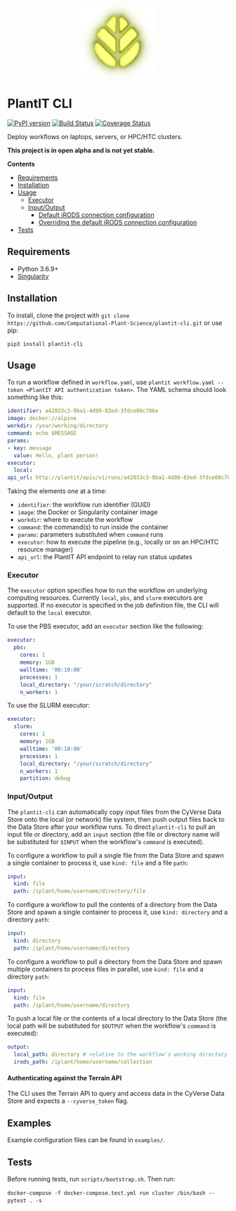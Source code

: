 <p align="center">
<img src="https://github.com/Computational-Plant-Science/plantit/blob/master/plantit/front_end/src/assets/logo.png?raw=true" />
</p>

# PlantIT CLI

[![PyPI version](https://badge.fury.io/py/plantit-cli.svg)](https://badge.fury.io/py/plantit-cli) [![Build Status](https://travis-ci.com/Computational-Plant-Science/plantit-cli.svg?branch=master)](https://travis-ci.com/Computational-Plant-Science/plantit-cli) [![Coverage Status](https://coveralls.io/repos/github/Computational-Plant-Science/plantit-cli/badge.svg)](https://coveralls.io/github/Computational-Plant-Science/plantit-cli)

Deploy workflows on laptops, servers, or HPC/HTC clusters.

**This project is in open alpha and is not yet stable.**

<!-- START doctoc generated TOC please keep comment here to allow auto update -->
<!-- DON'T EDIT THIS SECTION, INSTEAD RE-RUN doctoc TO UPDATE -->
**Contents**

- [Requirements](#requirements)
- [Installation](#installation)
- [Usage](#usage)
  - [Executor](#executor)
  - [Input/Output](#inputoutput)
    - [Default iRODS connection configuration](#default-irods-connection-configuration)
    - [Overriding the default iRODS connection configuration](#overriding-the-default-irods-connection-configuration)
- [Tests](#tests)

<!-- END doctoc generated TOC please keep comment here to allow auto update -->

## Requirements


- Python 3.6.9+
- [Singularity](https://sylabs.io/docs/)

## Installation

To install, clone the project with `git clone https://github.com/Computational-Plant-Science/plantit-cli.git` or use pip:

```
pip3 install plantit-cli
```

## Usage

To run a workflow defined in `workflow.yaml`, use `plantit workflow.yaml --token <PlantIT API authentication token>`. The YAML schema should look something like this:

```yaml
identifier: a42033c3-9ba1-4d99-83ed-3fdce08c706e
image: docker://alpine
workdir: /your/working/directory
command: echo $MESSAGE
params:
- key: message
  value: Hello, plant person!
executor:
  local:
api_url: http://plantit/apis/v1/runs/a42033c3-9ba1-4d99-83ed-3fdce08c706e/update_target_status/
```

Taking the elements one at a time:

- `identifier`: the workflow run identifier (GUID)
- `image`: the Docker or Singularity container image
- `workdir`: where to execute the workflow
- `command`: the command(s) to run inside the container
- `params`: parameters substituted when `command` runs
- `executor`: how to execute the pipeline (e.g., locally or on an HPC/HTC resource manager)
- `api_url`: the PlantIT API endpoint to relay run status updates

### Executor

The `executor` option specifies how to run the workflow on underlying computing resources. Currently `local`, `pbs`, and `slurm`  executors are supported. If no executor is specified in the job definition file, the CLI will default to the `local` executor.

To use the PBS executor, add an `executor` section like the following:

```yaml
executor:
  pbs:
    cores: 1
    memory: 1GB
    walltime: '00:10:00'
    processes: 1
    local_directory: "/your/scratch/directory"
    n_workers: 1
```

To use the SLURM executor:

```yaml
executor:
  slurm:
    cores: 1
    memory: 1GB
    walltime: '00:10:00'
    processes: 1
    local_directory: "/your/scratch/directory"
    n_workers: 1
    partition: debug
```

### Input/Output

The `plantit-cli` can automatically copy input files from the CyVerse Data Store onto the local (or network) file system, then push output files back to the Data Store after your workflow runs. To direct `plantit-cli` to pull an input file or directory, add an `input` section (the file or directory name will be substituted for `$INPUT` when the workflow's `command` is executed).

To configure a workflow to pull a single file from the Data Store and spawn a single container to process it, use `kind: file` and a file `path`:

```yaml
input:
  kind: file
  path: /iplant/home/username/directory/file
```

To configure a workflow to pull the contents of a directory from the Data Store and spawn a single container to process it, use `kind: directory` and a directory `path`:

```yaml
input:
  kind: directory
  path: /iplant/home/username/directory
```

To configure a workflow to pull a directory from the Data Store and spawn multiple containers to process files in parallel, use `kind: file` and a directory `path`:

```yaml
input:
  kind: file
  path: /iplant/home/username/directory
```

To push a local file or the contents of a local directory to the Data Store (the local path will be substituted for `$OUTPUT` when the workflow's `command` is executed):

```yaml
output:
  local_path: directory # relative to the workflow's working directory
  irods_path: /iplant/home/username/collection
```

#### Authenticating against the Terrain API

The CLI uses the Terrain API to query and access data in the CyVerse Data Store and expects a `--cyverse_token` flag.

## Examples

Example configuration files can be found in `examples/`.

## Tests

Before running tests, run `scripts/bootstrap.sh`. Then run:

```docker-compose -f docker-compose.test.yml run cluster /bin/bash -- pytest . -s```
